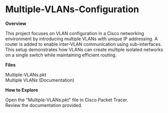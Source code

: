 # Multiple-VLANs-Configuration

**Overview**

This project focuses on VLAN configuration in a Cisco networking environment by introducing multiple VLANs with unique IP addressing. A router is added to enable inter-VLAN communication using sub-interfaces. This setup demonstrates how VLANs can create multiple isolated networks on a single switch while maintaining efficient routing.

**Files**

Multiple-VLANs.pkt  
Multiple VLANs (Documentation)

**How to Explore**

Open the "Multiple-VLANs.pkt" file in Cisco Packet Tracer.   
Review the documentation provided.
